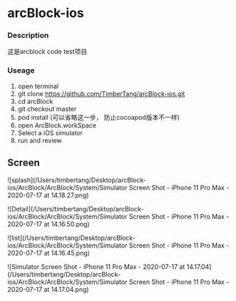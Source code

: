# arcBlock-ios
### Description

这是arcblock code test项目

### Useage

1. open terminal
2. git clone https://github.com/TimberTang/arcBlock-ios.git
3. cd arcBlock
4. git checkout master
5. pod install (可以省略这一步， 防止cocoapod版本不一样)
6. open ArcBlock.workSpace
7. Select a iOS simulator 
8. run and review

## Screen

![splash](/Users/timbertang/Desktop/arcBlock-ios/ArcBlock/ArcBlock/System/Simulator Screen Shot - iPhone 11 Pro Max - 2020-07-17 at 14.18.27.png)

![Detail](/Users/timbertang/Desktop/arcBlock-ios/ArcBlock/ArcBlock/System/Simulator Screen Shot - iPhone 11 Pro Max - 2020-07-17 at 14.16.50.png)

![list](/Users/timbertang/Desktop/arcBlock-ios/ArcBlock/ArcBlock/System/Simulator Screen Shot - iPhone 11 Pro Max - 2020-07-17 at 14.16.45.png)

![Simulator Screen Shot - iPhone 11 Pro Max - 2020-07-17 at 14.17.04](/Users/timbertang/Desktop/arcBlock-ios/ArcBlock/ArcBlock/System/Simulator Screen Shot - iPhone 11 Pro Max - 2020-07-17 at 14.17.04.png)
